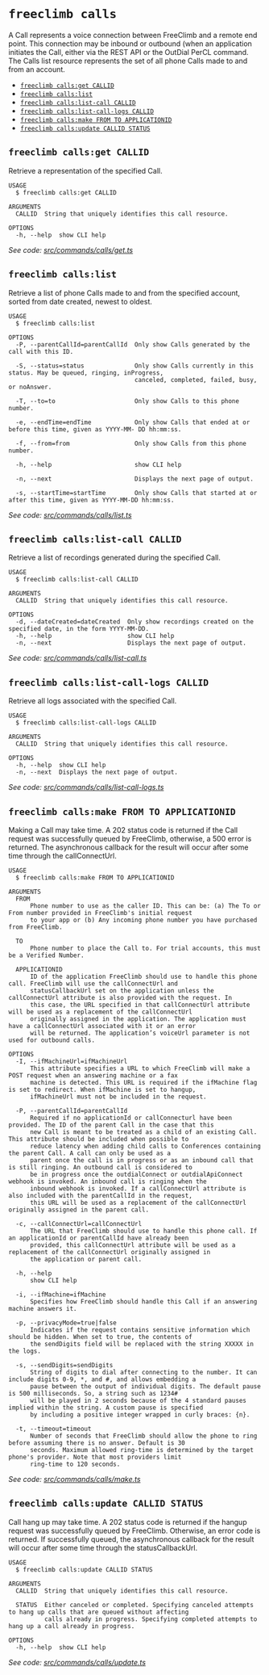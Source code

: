 `freeclimb calls`
=================

A Call represents a voice connection between FreeClimb and a remote end point. This connection may be inbound or outbound (when an application initiates the Call, either via the REST API or the OutDial PerCL command. The Calls list resource represents the set of all phone Calls made to and from an account.

* [`freeclimb calls:get CALLID`](#freeclimb-callsget-callid)
* [`freeclimb calls:list`](#freeclimb-callslist)
* [`freeclimb calls:list-call CALLID`](#freeclimb-callslist-call-callid)
* [`freeclimb calls:list-call-logs CALLID`](#freeclimb-callslist-call-logs-callid)
* [`freeclimb calls:make FROM TO APPLICATIONID`](#freeclimb-callsmake-from-to-applicationid)
* [`freeclimb calls:update CALLID STATUS`](#freeclimb-callsupdate-callid-status)

## `freeclimb calls:get CALLID`

Retrieve a representation of the specified Call.

```
USAGE
  $ freeclimb calls:get CALLID

ARGUMENTS
  CALLID  String that uniquely identifies this call resource.

OPTIONS
  -h, --help  show CLI help
```

_See code: [src/commands/calls/get.ts](https://github.com/FreeClimbAPI/freeclimb-cli/blob/v0.4.1/src/commands/calls/get.ts)_

## `freeclimb calls:list`

Retrieve a list of phone Calls made to and from the specified account, sorted from date created, newest to oldest.

```
USAGE
  $ freeclimb calls:list

OPTIONS
  -P, --parentCallId=parentCallId  Only show Calls generated by the call with this ID.

  -S, --status=status              Only show Calls currently in this status. May be queued, ringing, inProgress,
                                   canceled, completed, failed, busy, or noAnswer.

  -T, --to=to                      Only show Calls to this phone number.

  -e, --endTime=endTime            Only show Calls that ended at or before this time, given as YYYY-MM- DD hh:mm:ss.

  -f, --from=from                  Only show Calls from this phone number.

  -h, --help                       show CLI help

  -n, --next                       Displays the next page of output.

  -s, --startTime=startTime        Only show Calls that started at or after this time, given as YYYY-MM-DD hh:mm:ss.
```

_See code: [src/commands/calls/list.ts](https://github.com/FreeClimbAPI/freeclimb-cli/blob/v0.4.1/src/commands/calls/list.ts)_

## `freeclimb calls:list-call CALLID`

Retrieve a list of recordings generated during the specified Call.

```
USAGE
  $ freeclimb calls:list-call CALLID

ARGUMENTS
  CALLID  String that uniquely identifies this call resource.

OPTIONS
  -d, --dateCreated=dateCreated  Only show recordings created on the specified date, in the form YYYY-MM-DD.
  -h, --help                     show CLI help
  -n, --next                     Displays the next page of output.
```

_See code: [src/commands/calls/list-call.ts](https://github.com/FreeClimbAPI/freeclimb-cli/blob/v0.4.1/src/commands/calls/list-call.ts)_

## `freeclimb calls:list-call-logs CALLID`

Retrieve all logs associated with the specified Call.

```
USAGE
  $ freeclimb calls:list-call-logs CALLID

ARGUMENTS
  CALLID  String that uniquely identifies this call resource.

OPTIONS
  -h, --help  show CLI help
  -n, --next  Displays the next page of output.
```

_See code: [src/commands/calls/list-call-logs.ts](https://github.com/FreeClimbAPI/freeclimb-cli/blob/v0.4.1/src/commands/calls/list-call-logs.ts)_

## `freeclimb calls:make FROM TO APPLICATIONID`

Making a Call may take time. A 202 status code is returned if the Call request was successfully queued by FreeClimb, otherwise, a 500 error is returned. The asynchronous callback for the result will occur after some time through the callConnectUrl.

```
USAGE
  $ freeclimb calls:make FROM TO APPLICATIONID

ARGUMENTS
  FROM
      Phone number to use as the caller ID. This can be: (a) The To or From number provided in FreeClimb's initial request
      to your app or (b) Any incoming phone number you have purchased from FreeClimb.

  TO
      Phone number to place the Call to. For trial accounts, this must be a Verified Number.

  APPLICATIONID
      ID of the application FreeClimb should use to handle this phone call. FreeClimb will use the callConnectUrl and
      statusCallbackUrl set on the application unless the callConnectUrl attribute is also provided with the request. In
      this case, the URL specified in that callConnectUrl attribute will be used as a replacement of the callConnectUrl
      originally assigned in the application. The application must have a callConnectUrl associated with it or an error
      will be returned. The application’s voiceUrl parameter is not used for outbound calls.

OPTIONS
  -I, --ifMachineUrl=ifMachineUrl
      This attribute specifies a URL to which FreeClimb will make a POST request when an answering machine or a fax
      machine is detected. This URL is required if the ifMachine flag is set to redirect. When ifMachine is set to hangup,
      ifMachineUrl must not be included in the request.

  -P, --parentCallId=parentCallId
      Required if no applicationId or callConnecturl have been provided. The ID of the parent Call in the case that this
      new Call is meant to be treated as a child of an existing Call. This attribute should be included when possible to
      reduce latency when adding child calls to Conferences containing the parent Call. A call can only be used as a
      parent once the call is in progress or as an inbound call that is still ringing. An outbound call is considered to
      be in progress once the outdialConnect or outdialApiConnect webhook is invoked. An inbound call is ringing when the
      inbound webhook is invoked. If a callConnectUrl attribute is also included with the parentCallId in the request,
      this URL will be used as a replacement of the callConnectUrl originally assigned in the parent call.

  -c, --callConnectUrl=callConnectUrl
      The URL that FreeClimb should use to handle this phone call. If an applicationId or parentCallId have already been
      provided, this callConnectUrl attribute will be used as a replacement of the callConnectUrl originally assigned in
      the application or parent call.

  -h, --help
      show CLI help

  -i, --ifMachine=ifMachine
      Specifies how FreeClimb should handle this Call if an answering machine answers it.

  -p, --privacyMode=true|false
      Indicates if the request contains sensitive information which should be hidden. When set to true, the contents of
      the sendDigits field will be replaced with the string XXXXX in the logs.

  -s, --sendDigits=sendDigits
      String of digits to dial after connecting to the number. It can include digits 0-9, *, and #, and allows embedding a
      pause between the output of individual digits. The default pause is 500 milliseconds. So, a string such as 1234#
      will be played in 2 seconds because of the 4 standard pauses implied within the string. A custom pause is specified
      by including a positive integer wrapped in curly braces: {n}.

  -t, --timeout=timeout
      Number of seconds that FreeClimb should allow the phone to ring before assuming there is no answer. Default is 30
      seconds. Maximum allowed ring-time is determined by the target phone's provider. Note that most providers limit
      ring-time to 120 seconds.
```

_See code: [src/commands/calls/make.ts](https://github.com/FreeClimbAPI/freeclimb-cli/blob/v0.4.1/src/commands/calls/make.ts)_

## `freeclimb calls:update CALLID STATUS`

Call hang up may take time. A 202 status code is returned if the hangup request was successfully queued by FreeClimb. Otherwise, an error code is returned. If successfully queued, the asynchronous callback for the result will occur after some time through the statusCallbackUrl.

```
USAGE
  $ freeclimb calls:update CALLID STATUS

ARGUMENTS
  CALLID  String that uniquely identifies this call resource.

  STATUS  Either canceled or completed. Specifying canceled attempts to hang up calls that are queued without affecting
          calls already in progress. Specifying completed attempts to hang up a call already in progress.

OPTIONS
  -h, --help  show CLI help
```

_See code: [src/commands/calls/update.ts](https://github.com/FreeClimbAPI/freeclimb-cli/blob/v0.4.1/src/commands/calls/update.ts)_

